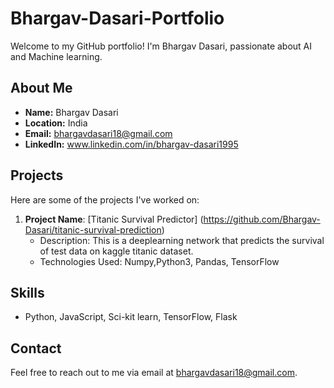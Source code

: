 # Bhargav-Dasari-Portfolio

Welcome to my GitHub portfolio! I'm Bhargav Dasari, passionate about AI and Machine learning.

## About Me

- **Name:** Bhargav Dasari
- **Location:** India
- **Email:** bhargavdasari18@gmail.com
- **LinkedIn:** www.linkedin.com/in/bhargav-dasari1995

## Projects

Here are some of the projects I've worked on:
1. **Project Name**: [Titanic Survival Predictor] (https://github.com/Bhargav-Dasari/titanic-survival-prediction)
   - Description: This is a deeplearning network that predicts the survival of test data on kaggle titanic dataset.
   - Technologies Used: Numpy,Python3, Pandas, TensorFlow


## Skills

- Python, JavaScript, Sci-kit learn, TensorFlow, Flask

## Contact

Feel free to reach out to me via email at bhargavdasari18@gmail.com.

